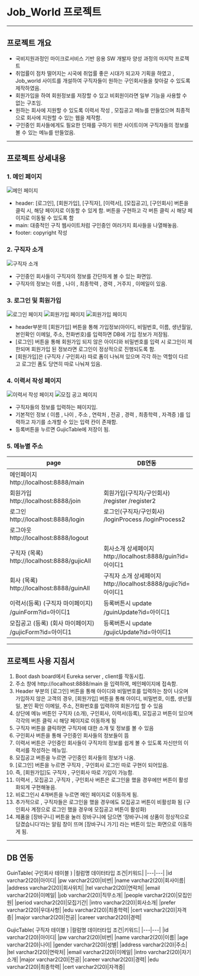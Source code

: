 # Job_World 프로젝트
------
## 프로젝트 개요
- 국비지원과정인 마이크로서비스 기반 응용 SW 개발자 양성 과정의 마지막 프로젝트
- 취업률이 점차 떨어지는 시국에 취업률 좋은 시대가 되고자 기획을 하였고 , Job_world 사이트를 개설하여 구직자들이 원하는 구인회사들을 찾아갈 수 있도록 제작하였음.
- 회원가입을 하여 회원정보를 저장할 수 있고 비회원이라면 일부 기능을 사용할 수 없는 구조임.
- 원하는 회사에 지원할 수 있도록 이력서 작성 , 모집공고 메뉴를 만들었으며 최종적으로 회사에 지원할 수 있는 웹을 제작함.
- 구인중인 회사들에게도 필요한 인재를 구하기 위한 사이트이며 구직자들의 정보를 볼 수 있는 메뉴를 만들었음.
------
## 프로젝트 상세내용
### 1. 메인 페이지
![메인 페이지](https://i.esdrop.com/d/6o8bbk1po1yl/089vFrMwFR.png "메인페이지")
- header:  [로그인], [회원가입], [구직자], [이력서], [모집공고], [구인회사] 버튼을 클릭 시, 해당 페이지로 이동할 수 있게 함. 버튼을 구현하고 각 버튼 클릭 시 해당 페이지로 이동될 수 있도록 함
- main: 대중적인 구직 웹사이트처럼 구인중인 여러가지 회사들을 나열해놓음.
- footer: copyright 작성
### 2. 구직자 소개
![구직자 소개](https://i.esdrop.com/d/6o8bbk1po1yl/IzcN5i8l3u.png "구직자 소개")
- 구인중인 회사들이 구직자의 정보를 간단하게 볼 수 있는 화면임.
- 구직자의 정보는 이름 , 나이 , 최종학력 , 경력 , 거주지 , 이메일이 있음.
### 3. 로그인 및 회원가입
![로그인 페이지](https://i.esdrop.com/d/6o8bbk1po1yl/ve3fM5rpLe.png "로그인 페이지")
![회원가입 페이지](https://i.esdrop.com/d/6o8bbk1po1yl/cLHehTyKgh.png "회원가입 페이지")
![회원가입 페이지](https://i.esdrop.com/d/6o8bbk1po1yl/YkUIUC2RTJ.png "회원가입 페이지")
- header부분의 [회원가입] 버튼을 통해 가입정보(아이디, 비밀번호, 이름, 생년월일, 본인확인 이메일, 주소, 전화번호)를 입력하면 DB에 가입 정보가 저장됨.
- [로그인] 버튼을 통해 회원가입 되지 않은 아이디와 비밀번호를 입력 시 로그인이 제한되며 회원가입 된 정보라면 로그인이 정상적으로 진행되도록 함.
- [회원가입]은 (구직자 / 구인회사) 따로 폼이 나눠져 있으며 각각 하는 역할이 다르고 로그인 폼도 당연히 따로 나눠져 있음.
### 4. 이력서 작성 페이지
![이력서 작성 페이지](https://i.esdrop.com/d/6o8bbk1po1yl/8cN67PBceV.png "이력서 작성 페이지")
![모집 공고 페이지](https://i.esdrop.com/d/6o8bbk1po1yl/i5rJDJHZBl.png "모집 공고 페이지")
- 구직자들의 정보를 입력하는 페이지임.
- 기본적인 정보 ( 이름 , 나이 , 주소 , 연락처 , 전공 , 경력 , 최종학력 , 자격증 )를 입력하고 자기를 소개할 수 있는 입력 칸이 존재함.
- 등록버튼을 누르면 GujicTable에 저장이 됨.
### 5. 메뉴별 주소
|page|DB연동|
|----|-----|
|메인페이지 http://localhost:8888/main| |
|회원가입 http://localhost:8888/join|회원가입(구직자/구인회사) /register		/register2|
|로그인 http://localhost:8888/login|로그인(구직자/구인회사) /loginProcess	/loginProcess2|
|로그아웃 http://localhost:8888/logout| |
|구직자 (목록) http://localhost:8888/gujicAll|회사소개 상세페이지 http://localhost:8888/guin?id=아이디1|
|회사 (목록) http://localhost:8888/guinAll|구직자 소개 상세페이지 http://localhost:8888/gujic?id=아이디1|
|이력서(등록) (구직자 마이페이지) /guinForm?id=아이디1|등록버튼시 update /guinUpdate?id=아이디1|
|모집공고 (등록) (회사 마이페이지) /gujicForm?id=아이디1|등록버튼시 update /gujicUpdate?id=아이디1|
------
## 프로젝트 사용 지침서
1. Boot dash board에서 Eureka server , client를 작동시킴.
2. 주소 창에 http://localhost:8888/main 을 입력하여, 메인페이지에 접속함.
3. Header 부분의 [로그인] 버튼을 통해 아이디와 비밀번호를 입력하는 창이 나오며 가입하지 않은 고객의 경우, [회원가입] 버튼을 통해 아이디, 비밀번호, 이름, 생년월일, 본인 확인 이메일, 주소, 전화번호를 입력하여 회원가입 할 수 있음
4. 상단에 메뉴 버튼인 구직자 (소개), 구인회사, 이력서(등록), 모집공고 버튼이 있으며 각각의 버튼 클릭 시 해당 페이지로 이동하게 됨
5. 구직자 버튼을 클릭하면 구직자에 대한 소개 및 정보를 볼 수 있음
6. 구인회사 버튼을 통해 구인중인 회사들의 정보들이 뜸
7. 이력서 버튼은 구인중인 회사들이 구직자의 정보를 쉽게 볼 수 있도록 자신만의 이력서를 작성하는 메뉴임.
8. 모집공고 버튼을 누르면 구인중인 회사들의 정보가 나옴.
9. [로그인] 버튼을 누르면 구직자 , 구인회사 로그인 따로 구현이 되어있음.
10. 즉, [회원가입]도 구직자 , 구인회사 따로 가입이 가능함.
11. 이력서 , 모집공고 ,구직자 , 구인회사 버튼은 로그인을 했을 경우에만 버튼이 활성화되게 구현해놓음.
12. 비로그인시 4개버튼을 누르면 메인 페이지로 이동하게 됨.
13. 추가적으로 , 구직자들은 로그인을 했을 경우에도 모집공고 버튼이 비활성화 됨 (구인회사 계정으로 로그인 했을 경우에 모집공고 버튼이 활성화)
14. 제품을 [장바구니] 버튼을 눌러 장바구니에 담으면 ‘장바구니에 상품이 정상적으로 담겼습니다’라는 알림 창이 뜨며 [장바구니 가기] 라는 버튼이 있는 화면으로 이동하게 됨.
------
## DB 연동
GuinTable( 구인회사 테이블 )
|컬럼명 데이터타입 조건|키워드|
|---|---|
|id varchar2(20)|아이디|
|pw varchar2(20)|비번|
|name varchar2(20)|회사이름|
|address varchar2(20)|회사위치|
|tel varchar2(20)|연락처|
|email varchar2(20)|이메일|
|job varchar2(20)|직무소개|
|people varchar2(20)|모집인원|
|period varchar2(20)|모집기간|
|intro varchar2(20)|회사소개|
|prefer varchar2(20)|우대사항|
|edu varchar2(20)|최종학력|
|cert varchar2(20)|자격증|
|major varchar2(20)|전공|
|career varchar2(20)|경력|


GujicTable( 구직자 테이블 )
|컬럼명 데이터타입 조건|키워드|
|---|---|
|id varchar2(20)|아이디|
|pw varchar2(20)|비번|
|name varchar2(20)|이름|
|age varchar2(20)|나이|
|gender varchar2(20)|성별|
|address varchar2(20)|주소|
|tel varchar2(20)|연락처|
|email varchar2(20)|이메일|
|intro varchar2(20)|자기소개|
|major varchar2(20)|전공|
|career varchar2(20)|경력|
|edu varchar2(20)|최종학력|
|cert varchar2(20)|자격증|
